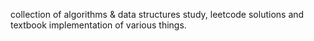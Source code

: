 collection of algorithms & data structures study, leetcode solutions and textbook implementation of various things.